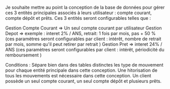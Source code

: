 Je souhaite mettre au point la conception de la base de données pour gérer ces 3 entités principales associés à leurs utilisateur : compte courant, compte dépôt et prêts. Ces 3 entités seront configurables telles que :

Gestion Compte Courant => Un seul compte courant par utilisateur
Gestion Depot => exemple : interet 2% / ANS, retrait: 1 fois par mois, pas + 50 % (ces paramètres seront configurables par client : intérêt, nombre de retrait par mois, somme qu'il peut retirer par retrait )
Gestion Pret => interet 24% / ANS (ces paramètres seront configurables par client : intérêt, périodicité du remboursement )

Conditions : 
Sépare bien dans des tables distinctes les type de mouvement pour chaque entité principale dans cette conception.
Une hitorisation de tous les mouvements est nécessaire dans cette conception.
Un client possède un seul compte courant, un seul compte dépôt et plusieurs prêts.